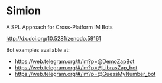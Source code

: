 # Simion
A SPL Approach for Cross-Platform IM Bots

http://dx.doi.org/10.5281/zenodo.59161

Bot examples available at:
* https://web.telegram.org/#/im?p=@DemoZapBot
* https://web.telegram.org/#/im?p=@LibrasZap_bot
* https://web.telegram.org/#/im?p=@GuessMyNumber_bot